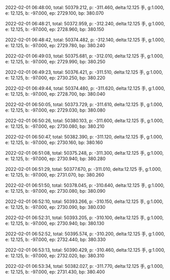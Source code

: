 2022-02-01 06:48:00, total: 50379.212, p: -311.460, delta:12.125 手, g:1.000, e: 12.125, b: -97.000, ep: 2729.100, bp: 380.070

2022-02-01 06:48:21, total: 50372.959, p: -312.240, delta:12.125 手, g:1.000, e: 12.125, b: -97.000, ep: 2728.960, bp: 380.150

2022-02-01 06:48:42, total: 50374.482, p: -312.140, delta:12.125 手, g:1.000, e: 12.125, b: -97.000, ep: 2729.780, bp: 380.240

2022-02-01 06:49:03, total: 50375.681, p: -312.010, delta:12.125 手, g:1.000, e: 12.125, b: -97.000, ep: 2729.990, bp: 380.250

2022-02-01 06:49:23, total: 50376.421, p: -311.510, delta:12.125 手, g:1.000, e: 12.125, b: -97.000, ep: 2730.250, bp: 380.220

2022-02-01 06:49:44, total: 50374.480, p: -311.620, delta:12.125 手, g:1.000, e: 12.125, b: -97.000, ep: 2728.700, bp: 380.040

2022-02-01 06:50:05, total: 50373.729, p: -311.610, delta:12.125 手, g:1.000, e: 12.125, b: -97.000, ep: 2729.030, bp: 380.080

2022-02-01 06:50:26, total: 50380.103, p: -311.600, delta:12.125 手, g:1.000, e: 12.125, b: -97.000, ep: 2730.080, bp: 380.210

2022-02-01 06:50:47, total: 50382.390, p: -311.120, delta:12.125 手, g:1.000, e: 12.125, b: -97.000, ep: 2730.160, bp: 380.160

2022-02-01 06:51:08, total: 50375.248, p: -311.300, delta:12.125 手, g:1.000, e: 12.125, b: -97.000, ep: 2730.940, bp: 380.280

2022-02-01 06:51:29, total: 50377.670, p: -311.010, delta:12.125 手, g:1.000, e: 12.125, b: -97.000, ep: 2731.070, bp: 380.260

2022-02-01 06:51:50, total: 50378.045, p: -310.640, delta:12.125 手, g:1.000, e: 12.125, b: -97.000, ep: 2730.080, bp: 380.090

2022-02-01 06:52:10, total: 50393.266, p: -310.150, delta:12.125 手, g:1.000, e: 12.125, b: -97.000, ep: 2730.090, bp: 380.030

2022-02-01 06:52:31, total: 50393.205, p: -310.100, delta:12.125 手, g:1.000, e: 12.125, b: -97.000, ep: 2730.940, bp: 380.130

2022-02-01 06:52:52, total: 50395.574, p: -310.200, delta:12.125 手, g:1.000, e: 12.125, b: -97.000, ep: 2732.440, bp: 380.330

2022-02-01 06:53:13, total: 50390.429, p: -310.460, delta:12.125 手, g:1.000, e: 12.125, b: -97.000, ep: 2732.020, bp: 380.310

2022-02-01 06:53:34, total: 50382.027, p: -311.770, delta:12.125 手, g:1.000, e: 12.125, b: -97.000, ep: 2731.430, bp: 380.400